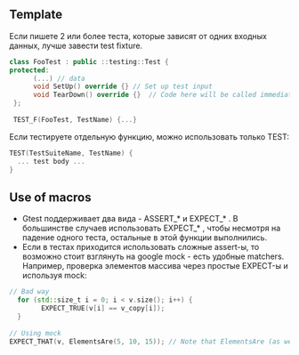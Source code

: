 ## Template
Если пишете 2 или более теста, которые зависят от одних входных данных, лучше завести test fixture. 
```c++
class FooTest : public ::testing::Test {
protected:
      (...) // data
      void SetUp() override {} // Set up test input
      void TearDown() override {}  // Code here will be called immediately after each test 
 };
 
 TEST_F(FooTest, TestName) {...}
```

Если тестируете отдельную функцию, можно использовать только TEST:
```c++
TEST(TestSuiteName, TestName) {
  ... test body ...
}
```
## Use of macros
* Gtest поддерживает два вида - ASSERT_* и EXPECT_* . В большинстве случаев использовать  EXPECT_* , чтобы несмотря на падение одного теста, остальные в этой функции выполнились. 
* Если в тестах приходится использовать сложные assert-ы, то возможно стоит взглянуть на google mock - есть удобные matchers. Например, проверка элементов массива через простые EXPECT-ы и используя mock:
```c++
// Bad way
  for (std::size_t i = 0; i < v.size(); i++) {
        EXPECT_TRUE(v[i] == v_copy[i]);
  }
  
// Using mock
EXPECT_THAT(v, ElementsAre(5, 10, 15)); // Note that ElementsAre (as well as other matchers) needs iterators and size() on a class to work
```

